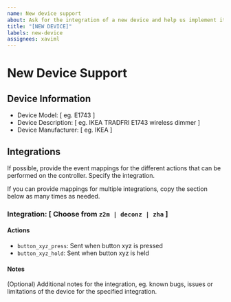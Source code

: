 ```yaml
---
name: New device support
about: Ask for the integration of a new device and help us implement it
title: "[NEW DEVICE]"
labels: new-device
assignees: xaviml
---
```


<!-- Make sure to read the FAQ before opening an issue. https://xaviml.github.io/controllerx/faq -->

# New Device Support

## Device Information

* Device Model: [ eg. E1743 ]
* Device Description: [ eg. IKEA TRADFRI E1743 wireless dimmer ]
* Device Manufacturer: [ eg. IKEA ]

## Integrations

If possible, provide the event mappings for the different actions that can be performed on the controller. Specify the integration.

If you can provide mappings for multiple integrations, copy the section below as many times as needed.

### Integration: [ Choose from `z2m | deconz | zha` ]

#### Actions

* `button_xyz_press`: Sent when button xyz is pressed
* `button_xyz_hold`: Sent when button xyz is held

#### Notes

(Optional) Additional notes for the integration, eg. known bugs, issues or limitations of the device for the specified integration.

